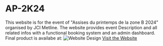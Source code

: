 # AP-2K24
This website is for the event of "Assises du printemps de la zone B 2024" organised by JCI Metline. The website provides event Description and all related infos with a functional booking system and an admin dashboard. Final product is availabe at:
![Website Design]([image_url](https://raw.githubusercontent.com/TalelCS/AP-2K24/main/Capture.PNG))  <a href="www.assises-du-printemps-zone-b-2k24.tn" target="_blank" class="button">Visit the Website</a>

